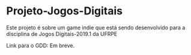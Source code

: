 # Projeto-Jogos-Digitais


Este projeto é sobre um game indie que está sendo desenvolvido para a disciplina de Jogos Digitais-2019.1 da UFRPE

Link para o GDD: Em breve.
